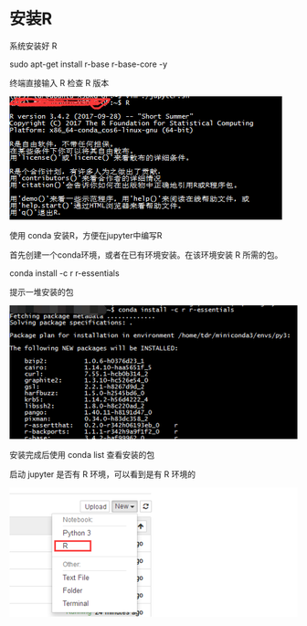 # 安装R

系统安装好 R

 sudo apt-get install r-base r-base-core -y

终端直接输入 R 检查 R 版本

![](/R/assets/1-1.png)

使用 conda 安装R，方便在jupyter中编写R

首先创建一个conda环境，或者在已有环境安装。在该环境安装 R 所需的包。

 conda install -c r r-essentials

提示一堆安装的包

![](/R/assets/1-2.png)

安装完成后使用 conda list 查看安装的包

启动 jupyter 是否有 R 环境，可以看到是有 R 环境的

![](/R/assets/1-3.png)

